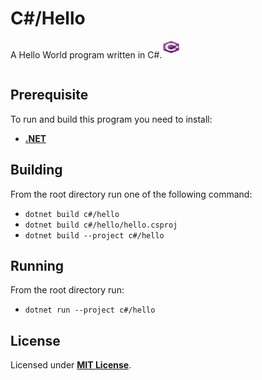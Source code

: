 # C#/Hello

<div style="display: flex; align-items: right;">
  <p>A Hello World program written in C#.</p>
  <img src="https://raw.githubusercontent.com/devicons/devicon/master/icons/csharp/csharp-original.svg" alt="C# Logo" width="30" height="20"/>
</div>

## Prerequisite

To run and build this program you need to install:

* [**.NET**](https://dotnet.microsoft.com/)

## Building

From the root directory run one of the following command:

* ```dotnet build c#/hello```
* ```dotnet build c#/hello/hello.csproj```
* ```dotnet build --project c#/hello```

## Running

From the root directory run:

* ```dotnet run --project c#/hello```

## License

Licensed under [**MIT License**](https://github.com/altersabeh/codes/blob/master/LICENSE).
